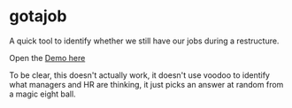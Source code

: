 # gotajob
A quick tool to identify whether we still have our jobs during a restructure.

Open the [Demo here](http://rawgit.com/andybateman/gotajob/master/GotAJob.html)

To be clear, this doesn't actually work, it doesn't use voodoo to identify what managers and HR are thinking, it just picks an answer at random from a magic eight ball.
